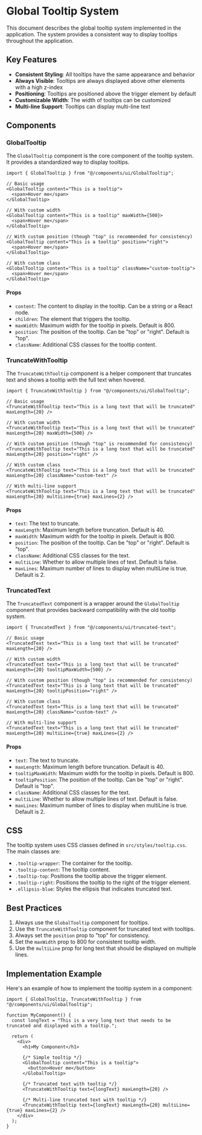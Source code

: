 # Global Tooltip System

This document describes the global tooltip system implemented in the application. The system provides a consistent way to display tooltips throughout the application.

## Key Features

- **Consistent Styling**: All tooltips have the same appearance and behavior
- **Always Visible**: Tooltips are always displayed above other elements with a high z-index
- **Positioning**: Tooltips are positioned above the trigger element by default
- **Customizable Width**: The width of tooltips can be customized
- **Multi-line Support**: Tooltips can display multi-line text

## Components

### GlobalTooltip

The `GlobalTooltip` component is the core component of the tooltip system. It provides a standardized way to display tooltips.

```tsx
import { GlobalTooltip } from "@/components/ui/GlobalTooltip";

// Basic usage
<GlobalTooltip content="This is a tooltip">
  <span>Hover me</span>
</GlobalTooltip>

// With custom width
<GlobalTooltip content="This is a tooltip" maxWidth={500}>
  <span>Hover me</span>
</GlobalTooltip>

// With custom position (though "top" is recommended for consistency)
<GlobalTooltip content="This is a tooltip" position="right">
  <span>Hover me</span>
</GlobalTooltip>

// With custom class
<GlobalTooltip content="This is a tooltip" className="custom-tooltip">
  <span>Hover me</span>
</GlobalTooltip>
```

#### Props

- `content`: The content to display in the tooltip. Can be a string or a React node.
- `children`: The element that triggers the tooltip.
- `maxWidth`: Maximum width for the tooltip in pixels. Default is 800.
- `position`: The position of the tooltip. Can be "top" or "right". Default is "top".
- `className`: Additional CSS classes for the tooltip content.

### TruncateWithTooltip

The `TruncateWithTooltip` component is a helper component that truncates text and shows a tooltip with the full text when hovered.

```tsx
import { TruncateWithTooltip } from "@/components/ui/GlobalTooltip";

// Basic usage
<TruncateWithTooltip text="This is a long text that will be truncated" maxLength={20} />

// With custom width
<TruncateWithTooltip text="This is a long text that will be truncated" maxLength={20} maxWidth={500} />

// With custom position (though "top" is recommended for consistency)
<TruncateWithTooltip text="This is a long text that will be truncated" maxLength={20} position="right" />

// With custom class
<TruncateWithTooltip text="This is a long text that will be truncated" maxLength={20} className="custom-text" />

// With multi-line support
<TruncateWithTooltip text="This is a long text that will be truncated" maxLength={20} multiLine={true} maxLines={2} />
```

#### Props

- `text`: The text to truncate.
- `maxLength`: Maximum length before truncation. Default is 40.
- `maxWidth`: Maximum width for the tooltip in pixels. Default is 800.
- `position`: The position of the tooltip. Can be "top" or "right". Default is "top".
- `className`: Additional CSS classes for the text.
- `multiLine`: Whether to allow multiple lines of text. Default is false.
- `maxLines`: Maximum number of lines to display when multiLine is true. Default is 2.

### TruncatedText

The `TruncatedText` component is a wrapper around the `GlobalTooltip` component that provides backward compatibility with the old tooltip system.

```tsx
import { TruncatedText } from "@/components/ui/truncated-text";

// Basic usage
<TruncatedText text="This is a long text that will be truncated" maxLength={20} />

// With custom width
<TruncatedText text="This is a long text that will be truncated" maxLength={20} tooltipMaxWidth={500} />

// With custom position (though "top" is recommended for consistency)
<TruncatedText text="This is a long text that will be truncated" maxLength={20} tooltipPosition="right" />

// With custom class
<TruncatedText text="This is a long text that will be truncated" maxLength={20} className="custom-text" />

// With multi-line support
<TruncatedText text="This is a long text that will be truncated" maxLength={20} multiLine={true} maxLines={2} />
```

#### Props

- `text`: The text to truncate.
- `maxLength`: Maximum length before truncation. Default is 40.
- `tooltipMaxWidth`: Maximum width for the tooltip in pixels. Default is 800.
- `tooltipPosition`: The position of the tooltip. Can be "top" or "right". Default is "top".
- `className`: Additional CSS classes for the text.
- `multiLine`: Whether to allow multiple lines of text. Default is false.
- `maxLines`: Maximum number of lines to display when multiLine is true. Default is 2.

## CSS

The tooltip system uses CSS classes defined in `src/styles/tooltip.css`. The main classes are:

- `.tooltip-wrapper`: The container for the tooltip.
- `.tooltip-content`: The tooltip content.
- `.tooltip-top`: Positions the tooltip above the trigger element.
- `.tooltip-right`: Positions the tooltip to the right of the trigger element.
- `.ellipsis-blue`: Styles the ellipsis that indicates truncated text.

## Best Practices

1. Always use the `GlobalTooltip` component for tooltips.
2. Use the `TruncateWithTooltip` component for truncated text with tooltips.
3. Always set the `position` prop to "top" for consistency.
4. Set the `maxWidth` prop to 800 for consistent tooltip width.
5. Use the `multiLine` prop for long text that should be displayed on multiple lines.

## Implementation Example

Here's an example of how to implement the tooltip system in a component:

```tsx
import { GlobalTooltip, TruncateWithTooltip } from "@/components/ui/GlobalTooltip";

function MyComponent() {
  const longText = "This is a very long text that needs to be truncated and displayed with a tooltip.";
  
  return (
    <div>
      <h1>My Component</h1>
      
      {/* Simple tooltip */}
      <GlobalTooltip content="This is a tooltip">
        <button>Hover me</button>
      </GlobalTooltip>
      
      {/* Truncated text with tooltip */}
      <TruncateWithTooltip text={longText} maxLength={20} />
      
      {/* Multi-line truncated text with tooltip */}
      <TruncateWithTooltip text={longText} maxLength={20} multiLine={true} maxLines={2} />
    </div>
  );
} 